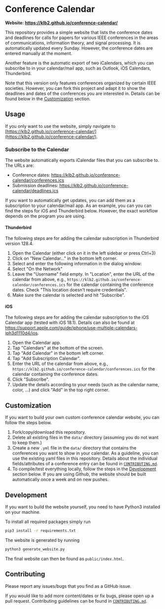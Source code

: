 # Conference Calendar

**Website: https://klb2.github.io/conference-calendar/**

This repository provides a simple website that lists the conference dates and
deadlines for calls for papers for various IEEE conferences in the areas of
communications, information theory, and signal processing.
It is automatically updated every Sunday. However, the conference dates are
entered manually at the moment.

Another feature is the automatic export of two iCalendars, which you can
subscribe to in your calendar/mail app, such as Outlook, iOS Calendars,
Thunderbird.

Note that this version only features conferences organized by certain IEEE
societies. However, you can fork this project and adapt it to show the
deadlines and dates of the conferences you are interested in. Details can be
found below in the [Customization](#customization) section.



## Usage
If you only want to use the website, simply navigate to
[https://klb2.github.io/conference-calendar/](https://klb2.github.io/conference-calendar/).

### Subscribe to the Calendar
The website automatically exports iCalendar files that you can subscribe to.
The URLs are:
- Conference dates: https://klb2.github.io/conference-calendar/conferences.ics
- Submission deadlines: https://klb2.github.io/conference-calendar/deadlines.ics

If you want to automatically get updates, you can add them as a subscription to
your calendar/mail app. As an example, you can you can find the steps for iOS
and Thunderbird below. However, the exact workflow depends on the program you
are using.

#### Thunderbird
The following steps are for adding the calendar subscription in Thunderbird
version 128.4.

1. Open the Calendar (either click on it in the left sidebar or press Ctrl+3)
2. Click on "New Calendar..." in the bottom left corner.
3. Select and enter the following information in the dialog window:
  1. Select "On the Network"
  2. Leave the "Username" field empty. In "Location", enter the URL of the
     calendar from above, e.g.,
     `https://klb2.github.io/conference-calendar/conferences.ics` for the
     calendar containing the conference dates. Check "This location doesn't
     require credentials".
  3. Make sure the calendar is selected and hit "Subscribe".


#### iOS
The following steps are for adding the calendar subscription to the iOS
Calendar app (tested with iOS 18.1). Details can also be found at
https://support.apple.com/guide/iphone/use-multiple-calendars-iph3d1110d4/ios.

1. Open the Calendar app.
2. Tap "Calendars" at the bottom of the screen.
3. Tap "Add Calendar" in the bottom left corner.
4. Tap "Add Subscription Calendar".
5. Enter the URL of the calendar from above, e.g.,
   `https://klb2.github.io/conference-calendar/conferences.ics` for the
   calendar containing the conference dates.
6. Click "Subscribe".
7. Update the details according to your needs (such as the calendar name,
   color, ...) and click "Add" in the top right corner.



## Customization
If you want to build your own custom conference calendar website, you can
follow the steps below.

1. Fork/copy/download this repository.
2. Delete all existing files in the `data/` directory (assuming you do not want
   to keep them.)
3. Create a new `.yml` file in the `data/` directory that contains the
   conferences you want to show in your calendar. As a guideline, you can use
   the existing yaml files in this repository. Details about the individual
   fields/attributes of a conference entry can be found in
   [`CONTRIBUTING.md`](CONTRIBUTING.md#adding-more-ieee-conferences-or-fixing-dates).
4. To compile/test everything locally, follow the steps in the
   [Development](#development) section below. If you are using Github, the
   website should be built automatically once a week and on new pushes.


## Development
If you want to build the website yourself, you need to have Python3 installed
on your machine.

To install all required packages simply run
```bash
pip3 install -r requirements.txt
```

The website is generated by running
```bash
python3 generate_website.py
```

The final website can then be found as `public/index.html`.


## Contributing
Please report any issues/bugs that you find as a GitHub issue.

If you would like to add more content/dates or fix bugs, please open up a pull
request.
Contributing guidelines can be found in [`CONTRIBUTING.md`](CONTRIBUTING.md).
